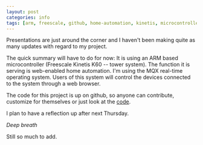 ```yaml
---
layout: post
categories: info
tags: [arm, freescale, github, home-automation, kinetis, microcontroller, opensource]
---
```

Presentations are just around the corner and I haven't been making quite as many updates with regard to my project.

The quick summary will have to do for now: It is using an ARM based microcontroller (Freescale Kinetis K60 -- tower system). The function it is serving is web-enabled home automation. I'm using the MQX real-time operating system. Users of this system will control the devices connected to the system through a web browser.

The code for this project is up on github, so anyone can contribute, customize for themselves or just look at the [code][github-homewatchdog].

I plan to have a reflection up after next Thursday.

*Deep breath*

Still so much to add.

[github-homewatchdog]: https://github.com/ellkae/homewatchdog
